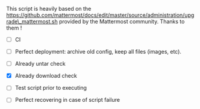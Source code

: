 This script is heavily based on the https://github.com/mattermost/docs/edit/master/source/administration/upgrade\_mattermost.sh provided by the Mattermost community. Thanks to them !

- [ ] CI

- [ ] Perfect deployment: archive old config, keep all files (images, etc).

- [ ] Already untar check

- [x] Already download check

- [ ] Test script prior to executing

- [ ] Perfect recovering in case of script failure

